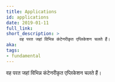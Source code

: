 ```yaml
---
title: Applications
id: applications
date: 2019-01-11
full_link: 
short_description: >
     वह परत जहां विभिन्न कंटेनरीकृत एप्लिकेशन चलते हैं।
aka:
tags:
- fundamental
---
```

  वह परत जहां विभिन्न कंटेनरीकृत एप्लिकेशन चलते हैं।